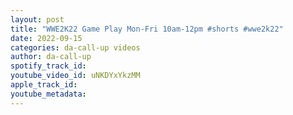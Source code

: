 ```yaml
---
layout: post
title: "WWE2K22 Game Play Mon-Fri 10am-12pm #shorts #wwe2k22"
date: 2022-09-15
categories: da-call-up videos
author: da-call-up
spotify_track_id: 
youtube_video_id: uNKDYxYkzMM
apple_track_id: 
youtube_metadata: 
---
```

